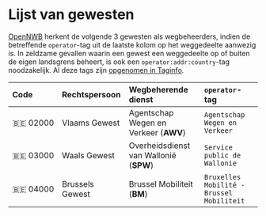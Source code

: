 Lijst van gewesten
==================

[OpenNWB](../README.md) herkent de volgende 3 gewesten als wegbeheerders, indien de betreffende `operator`-tag uit de laatste kolom op het weggedeelte aanwezig is.
In zeldzame gevallen waarin een gewest een weggedeelte op of buiten de eigen landsgrens beheert, is ook een `operator:addr:country`-tag noodzakelijk.
Al deze tags zijn [opgenomen in Taginfo](https://taginfo.openstreetmap.org/projects/opennwb#tags).

| Code | Rechtspersoon | Wegbeherende dienst | `operator`-tag |
| :--- | :--- | :--- | :--- |
| 🇧🇪 02000 | Vlaams Gewest | Agentschap Wegen en Verkeer (**AWV**) | `Agentschap Wegen en Verkeer` |
| 🇧🇪 03000 | Waals Gewest | Overheidsdienst van Wallonië (**SPW**) | `Service public de Wallonie` |
| 🇧🇪 04000 | Brussels Gewest | Brussel Mobiliteit (**BM**) | `Bruxelles Mobilité - Brussel Mobiliteit` |
